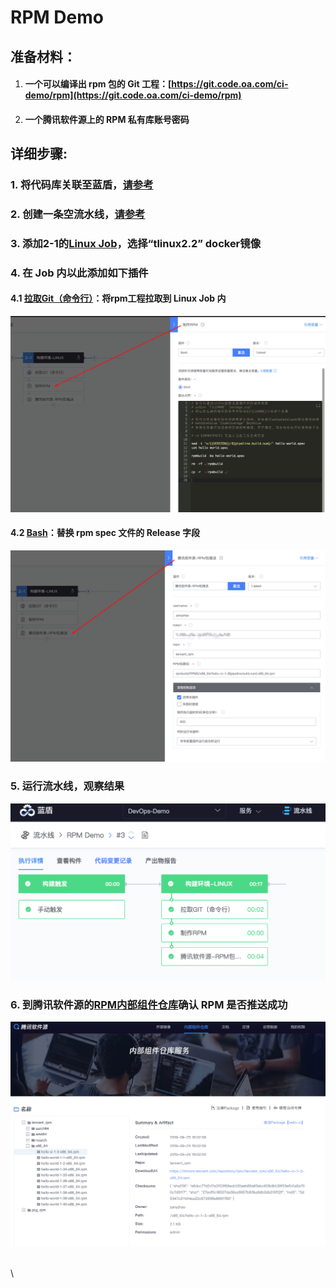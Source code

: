 # RPM Demo

## **准备材料：** <a href="#rpmdemo-zhun-bei-cai-liao" id="rpmdemo-zhun-bei-cai-liao"></a>

1. #### 一个可以编译出 rpm 包的 Git 工程：[https://git.code.oa.com/ci-demo/rpm](https://git.code.oa.com/ci-demo/rpm) <a href="#rpmdemo-yi-ge-ke-yi-bian-yi-chu-rpm-bao-de-git-gong-cheng-httpsgit.code.oa.comcidemorpm" id="rpmdemo-yi-ge-ke-yi-bian-yi-chu-rpm-bao-de-git-gong-cheng-httpsgit.code.oa.comcidemorpm"></a>
2. #### 一个腾讯软件源上的 RPM 私有库账号密码 <a href="#rpmdemo-yi-ge-teng-xun-ruan-jian-yuan-shang-de-rpm-si-you-ku-zhang-hao-mi-ma" id="rpmdemo-yi-ge-teng-xun-ruan-jian-yuan-shang-de-rpm-si-you-ku-zhang-hao-mi-ma"></a>

## **详细步骤:** <a href="#rpmdemo-xiang-xi-bu-zhou" id="rpmdemo-xiang-xi-bu-zhou"></a>

### **1. 将代码库关联至蓝盾，**[**请参考**](https://iwiki.woa.com/pages/viewpage.action?pageId=1488956012) <a href="#rpmdemo1.-jiang-dai-ma-ku-guan-lian-zhi-lan-dun-qing-can-kao" id="rpmdemo1.-jiang-dai-ma-ku-guan-lian-zhi-lan-dun-qing-can-kao"></a>

### **2. 创建一条空流水线，**[**请参考**](https://iwiki.woa.com/pages/viewpage.action?pageId=1488956006) <a href="#rpmdemo2.-chuang-jian-yi-tiao-kong-liu-shui-xian-qing-can-kao" id="rpmdemo2.-chuang-jian-yi-tiao-kong-liu-shui-xian-qing-can-kao"></a>

### **3. 添加2-1的**[**Linux Job**](https://iwiki.woa.com/pages/viewpage.action?pageId=10718789)**，选择“tlinux2.2” docker镜像** <a href="#rpmdemo3.-tian-jia-21-de-linuxjob-xuan-ze-tlinux2.2docker-jing-xiang" id="rpmdemo3.-tian-jia-21-de-linuxjob-xuan-ze-tlinux2.2docker-jing-xiang"></a>

### **4. 在 Job 内以此添加如下插件** <a href="#rpmdemo4.-zai-job-nei-yi-ci-tian-jia-ru-xia-cha-jian" id="rpmdemo4.-zai-job-nei-yi-ci-tian-jia-ru-xia-cha-jian"></a>

#### 4.1 [拉取Git（命令行）](http://devops.oa.com/console/store/atomStore/detail/atom/gitCodeRepo)：将rpm工程拉取到 Linux Job 内  <a href="#rpmdemo4.1-la-qu-git-ming-ling-hang-jiang-rpm-gong-cheng-la-qu-dao-linuxjob-nei" id="rpmdemo4.1-la-qu-git-ming-ling-hang-jiang-rpm-gong-cheng-la-qu-dao-linuxjob-nei"></a>

![](<../../.gitbook/assets/image (10).png>)

#### 4.2 [Bash](http://docs.devops.oa.com/%E6%89%80%E6%9C%89%E6%9C%8D%E5%8A%A1/%E6%B5%81%E6%B0%B4%E7%BA%BF/%E7%94%A8%E6%88%B7%E6%8C%87%E5%8D%97/%E6%8F%92%E4%BB%B6%E5%88%97%E8%A1%A8/script.html)：替换 rpm spec 文件的 Release 字段 <a href="#rpmdemo4.2bash-ti-huan-rpmspec-wen-jian-de-release-zi-duan" id="rpmdemo4.2bash-ti-huan-rpmspec-wen-jian-de-release-zi-duan"></a>

![](<../../.gitbook/assets/image (1).png>)

### **5. 运行流水线，观察结果** <a href="#rpmdemo5.-yun-hang-liu-shui-xian-guan-cha-jie-guo" id="rpmdemo5.-yun-hang-liu-shui-xian-guan-cha-jie-guo"></a>

![](<../../.gitbook/assets/image (6).png>)

### **6. 到腾讯软件源的**[**RPM内部组件仓库**](http://mirrors.tencent.com/#/private/rpm)**确认 RPM 是否推送成功** <a href="#rpmdemo6.-dao-teng-xun-ruan-jian-yuan-de-rpm-nei-bu-zu-jian-cang-ku-que-ren-rpm-shi-fou-tui-song-che" id="rpmdemo6.-dao-teng-xun-ruan-jian-yuan-de-rpm-nei-bu-zu-jian-cang-ku-que-ren-rpm-shi-fou-tui-song-che"></a>

![](<../../.gitbook/assets/image (19).png>)

\
\
